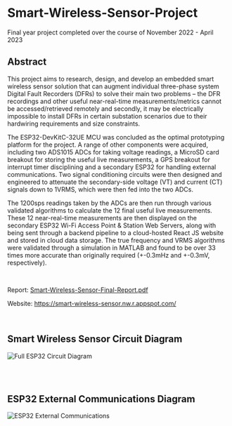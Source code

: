 # Smart-Wireless-Sensor-Project

Final year project completed over the course of November 2022 - April 2023

## Abstract

This project aims to research, design, and develop an embedded smart wireless sensor solution that
can augment individual three-phase system Digital Fault Recorders (DFRs) to solve their main two
problems – the DFR recordings and other useful near-real-time measurements/metrics cannot be
accessed/retrieved remotely and secondly, it may be electrically impossible to install DFRs in certain
substation scenarios due to their hardwiring requirements and size constraints.

The ESP32-DevKitC-32UE MCU was concluded as the optimal prototyping platform for the project. A
range of other components were acquired, including two ADS1015 ADCs for taking voltage readings,
a MicroSD card breakout for storing the useful live measurements, a GPS breakout for interrupt
timer disciplining and a secondary ESP32 for handling external communications. Two signal
conditioning circuits were then designed and engineered to attenuate the secondary-side voltage
(VT) and current (CT) signals down to 1VRMS, which were then fed into the two ADCs. 

The 1200sps readings taken by the ADCs are then run through various validated algorithms to calculate the 12
final useful live measurements. These 12 near-real-time measurements are then displayed on the
secondary ESP32 Wi-Fi Access Point & Station Web Servers, along with being sent through a backend
pipeline to a cloud-hosted React JS website and stored in cloud data storage. The true frequency and
VRMS algorithms were validated through a simulation in MATLAB and found to be over 33 times
more accurate than originally required (+-0.3mHz and +-0.3mV, respectively).

<br/>

Report: [Smart-Wireless-Sensor-Final-Report.pdf](https://github.com/sam-ross/Smart-Wireless-Sensor-Project/files/11301789/Smart-Wireless-Sensor-Final-Report.pdf)

Website: https://smart-wireless-sensor.nw.r.appspot.com/




<br/>


## Smart Wireless Sensor Circuit Diagram
![Full ESP32 Circuit Diagram](https://user-images.githubusercontent.com/67061245/233792437-f0c9193b-4c64-401d-b262-2def480e407d.jpg)

<br/><br/>


## ESP32 External Communications Diagram
![ESP32 External Communications](https://user-images.githubusercontent.com/67061245/233795433-3cacb573-c1a4-4925-8e77-56079dd9c734.png)
